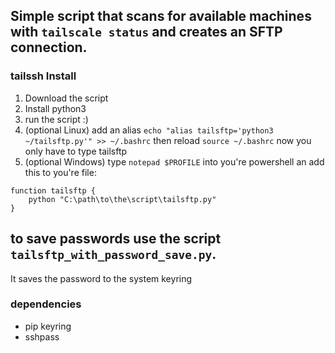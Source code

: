 ## Simple script that scans for available machines with ```tailscale status``` and creates an SFTP connection.

### tailssh Install
1. Download the script
2. Install python3
3. run the script :)
4. (optional Linux) add an alias ```echo "alias tailsftp='python3 ~/tailsftp.py'" >> ~/.bashrc``` then reload ```source ~/.bashrc``` now you only have to type tailsftp
5. (optional Windows) type ```notepad $PROFILE``` into you're powershell an add this to you're file:
```
function tailsftp {
    python "C:\path\to\the\script\tailsftp.py"
}
```
## to save passwords use the script ```tailsftp_with_password_save.py```.
It saves the password to the system keyring
### dependencies
- pip keyring
- sshpass
